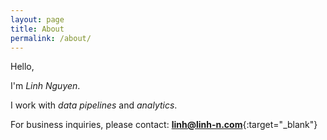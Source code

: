 ```yaml
---
layout: page
title: About
permalink: /about/
---
```


Hello,

I'm _Linh Nguyen_.

I work with _data pipelines_ and _analytics_.

For business inquiries, please contact: [**linh@linh-n.com**](linh@linh-n.com){:target="_blank"}
